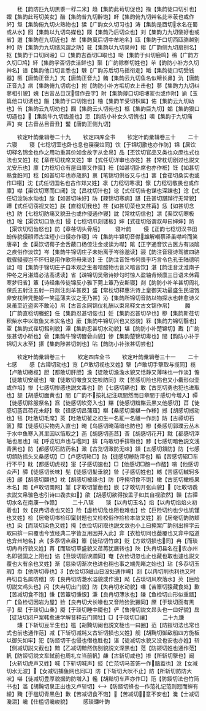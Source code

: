 <!-- { "loadSidebar": true } -->
　　秠【韵防匹九切黒黍一稃二米】趋【集韵此茍切促也】揄【集韵徒口切引也】娵【集韵此茍切美女】醅【集韵普九切醉饱】衃【集韵俯九切艸名芘芣荍也或作衃】炰【集韵俯九切火熟物也】猱【广韵女久切习也】涛【集韵是酉切水名在蜀或从水】囮【集韵以九切鸟媒也】陾【集韵乃后切众也】刘【集韵力九切懰好也或省】遒【集韵在九切近也】牟【集韵莫后切中牟地名】瓯【集韵于口切西瓯骆越别种】防【集韵力九切绪风谓之防】莸【集韵以九切臭艸】搊【广韵侧九切扇别名】抠【集韵于口切同殴】□【集韵吉酉切□取也】呦【集韵于纠切鹿鸣】鴀【广韵方久切□鸠】紑【集韵孚否切衣洁鲜也】棸【广韵除栁切姓也】芣【韵防小补方久切艸名】谙【集韵他口切言悉也】駷【广韵苏后切马摇衔走】缿【集韵徒口切受钱器】匦【唐韵正音九】宄【唐韵正音九】鲔【集韵云九切鱼名似鳣长鼻】氿【唐韵正音九】痞【集韵俯九切病也】拊【韵防小补方垢切衣上击也】蓼【集韵力九切纠蓼相引貌】媿【古音丛目汉借作丑字】附【集韵薄口切培塿冡也或作附】谕【玉篇他口切诱也】饇【集韵于口切饱也】柚【集韵羊受切枳属】佑【集韵云九切助也】侑【集韵云九切劝也】囿【集韵云乆切苑也】柩【集韵巨九切】姤【集韵狠口切遇也】【集韵牛九切齿差也】恧【韵防小补女久切愧也】噢【集韵于九切痛声】奭【古音丛目音丑】鼜【唐韵正侧九切】







　　钦定叶韵彚辑卷二十九
　　钦定四库全书
　　钦定叶韵彚辑卷三十
　　二十六寝
　　寝【七稔切室也卧也息也寑寑竝同】饮【于锦切歠也亦作防】锦【居饮切释名锦金也作之用功重其价如金故字从金帛】品【丕饮切官品又类也众庶也式也法也又姓】枕【章荏切枕席又姓】审【式任切详审也亦姓】甚【常枕切剧过也説文尤安乐也】廪【力稔切仓有屋曰廪又作禀】衽【如甚切卧席也亦作袵】饪【如甚切熟食餁同】稔【如甚切年也亦歳熟】禀【笔锦切供谷又与也】葚【食荏切桑实也或作□椹】沈【式任切国名也古作邥又姓】凛【力稔切寒凛】懔【力稔切敬畏也或作廪】噤【渠饮切寒而口闭】沈【昌枕切汁也】谂【式任切告也谋也深諌也】淰【式任切淰防水动也】腍【如甚切味好】防【疎锦切寒病】踸【丑甚切踸踔行无常貌】瞫【式任切窃视又姓】朕【直稔切我也】荏【如甚切菜也又荏苒】恁【如甚切念也】防【七稔切防痛又貌丑也或作侵通作寝】訦【常枕切信也】凚【渠饮切寒极也】唫【渠饮切口急也】锓【七稔切爪刻镂板】婶【式荏切俗谓叔母曰婶婶】防【渠饮切切齿怒也】防【章荏切头骨后】
　　寝叶韵
　　侵【正韵七稔切汉书田蚡传貌侵顔师古注短小曰侵亦作寝】吟【集韵牛锦切音僸雄解嘲蔡泽虽噤吟而笑唐举】金【渠饮切荀子金舌蔽口杨倞注金或读为噤】隂【正字通音饮古医方有淡隂之疾俗作淡饮】岑【集韵牛锦切庄子未始离于岑徐邈读】骎【韵注音寝诗驾彼四骆载骤骎骎岂不怀归是用作歌将母来谂】壬【韵注音饪书何畏乎巧言令色孔壬陆德明读】喑【集韵于锦切庄子自本观之生者喑醷物也音义喑音饮】湛【韵注音沈淮南子仲冬之月湛熺必洁髙诱读】省【疎锦切吴儆诗妙句时惊人盈轴肻倾廪三日语未休霜寒梦归省】簟【诗经集传徒锦反小雅下莞上簟乃安斯寝】剡【韵防小补羊甚切周礼保氏五射注五射一曰剡注剡羊甚反】盛【常枕切释惠洪诗上皇御天功最盛生民温饱非安枕醉凭艶姬一笑适薄夫议之无乃甚】沁【集韵所锦切音防以物探水也韩愈诗义泉虽至近盗索不敢沁】帛【古音余同锦仪礼酬以束帛释文古文锦作帛】
　　螣【广韵直稔切螣蛇】任【集韵忍甚切侫也】妊【集韵忍甚切孕也】槮【集韵斯荏切积柴水中以取鱼又木实名也】廞【集韵牛锦切兴也又怒貌】箖【集韵力锦切翳也】覃【集韵式荏切耜利貌】潭【集韵忍甚切水动貌】堪【韵防小补楚锦切】戡【广韵张甚切小斫也】碞【集韵牛锦切嶜碞山貌】惨【集韵楚锦切毒也】闇【韵防小补于锦切大水至】揕【集韵陟甚切刺也】呫【韵防小补张甚切尝也】




　　钦定叶韵彚辑卷三十
　　钦定四库全书
　　钦定叶韵彚辑卷三十一
　　二十七感
　　感【古禫切动也】览【卢敢切视也又姓】擥【卢敢切手擥取与揽同】榄【卢敢切橄榄】胆【都敢切肝胆】澹【徒敢切澹澹水貌又恬静又薄味也一作淡】憺【徒敢切安缓也】噉【徒敢切噉食又姓啖防同】坎【苦感切险也陷也又小罍形似壶或作埳】惨【七感切惨慼也説文毒也】防【七感切痛也】敢【古览切勇也犯也进取也】颔【胡感切面黄也】闇【广韵不按礼记注疏闇然而日章闇于感切今増入】禫【徒感切除服祭名】窞【徒感切坎旁入也】黮【徒感切黭黮云黒又他感切】蓞【徒感切菡蓞荷花未舒】歜【徂感切昌蒲葅】糂【桑感切羮糂一作糁】撼【胡感切撼动也】毯【吐敢切毛席】菼【吐敢切雈之初生一名薍一名鵻一作剡】防【古禫切石箧】贉【徒感切买物先入直也】晻【乌感切晻蔼暗也防也】槮【桑感切郭璞云丛木于水中鱼寒入其里因以箔取之】菡【胡感切菡蓞】莟【胡感切花开】黕【都感切滓垢也黑也】喊【呼览切声也与嚂同】揜【乌敢切手揜物也】黪【七感切暗色説文浅青黑也】防【都感切石防药名】澉【古览切澉防无味】顉【五感切顉防】防【七感切顉防摇头又桑感切】□【卢感切辂□】防【徒感切糁防滓也】轁【苦感切轺□车行不平】眈【都感切虎视】寁【子感切速也】□【他感切□醢一作醓】嗿【他感切众声】醰【徒感切长味】髧【徒感切髪垂貌】昝【子感切姓也】轗【苦感切輱轲多迍】顄【胡感切頥也】衴【胡感切被缘也】防【呼掩切食不饱】橄【古览切橄榄果木名】罱【卢敢切罱网】錾【才敢切錾凿也】嵌【才敢切开张山貌】【吐敢切毳衣説文帛骓色也引诗曰毳衣如】欿【胡感切欲得按孟子如其自视欿然】贑【古禫切水名在南康一作赣】
　　二十八琰
　　琰【以冉切玉名】焰【以冉切焰焰火初着也】敛【良冉切收也又姓】险【虚检切危也阻也难也】俭【巨险切约也少也饥馑也又姓】检【居奄切书检印窠封题也又检校俗作捡检本敛又姓】脸【居奄切韵防颊也】染【而琰切染色又姓】掩【衣俭切闭取也説文敛也小上曰掩案广韵别出揜字云取曰揜一曰覆也今攷经典二字皆互用因并入此】弇【衣检切同也葢覆也又弇中隘道也弇州地名】点【多忝切点昼】簟【徒玷切竹席】贬【方敛切损也同】冉【而琰切冉冉行貌又姓】苒【而琰切草盛貌又荏苒犹展转也】陜【失冉切县名在农亦州名即虢国之上阳也】谄【丑琰切謟谀讇同】奄【衣俭切忽也止也藏也取也遽也説文覆也大有余也又姓】渐【慈染切渐次也进也稍也事之端先睹之始也】玷【多忝切玉瑕】忝【他防切辱也】【衣俭切嵫山日没处通作崦】剡【以冉切削也利也又时冉切县名属防稽】防【良冉切防灔水溢貌或作澰】飐【占琰切风吹落水】芡【巨险切説文鸡头也】闪【失冉切出门貌】防【失冉切水动貌】嗛【苦簟切猿藏食处】歉【苦减切食不饱】慊【苦簟切慊恨】溓【良冉切薄氷也】隒【鱼检切山形似重甑】广【鱼检切因岩为屋】猃【良冉切犬长喙也又音险猃狁玁同】黡【于琰切面有黒子】檿【于琰切山桑】魇【于琰切睡中魇也】俨【鲁掩切説文昻头也一曰好貌】扂【徒玷切闭户案韩愈进学解音释云门闗牡】□【于琰切□禳】
　　二十九豏
　　豏【下斩切豆半生也】槛【胡黤切阑也説文栊也一曰圈】范【防鋄切法也常也式也前也通作范】减【下斩切减耗又古斩切损也又姓】舰【胡黤切御敌船四方施板以御矢如牢】犯【防鋄切干也侵也僣也胜也】湛【徒减切水貌又没也安也亦姓】斩【侧减切説文截也】黯【乙减切黯然伤别貌説文深黒也】范【防鋄切姓也通作范】軓【防鋄切説文车轼前也周礼立当前軓】鹻【古斩切咸也】掺【所斩切擥也】阚【火斩切虎声又姓】喊【下斩切喊声】鋄【亡范切马首饰一作脑葢也】淰【女减切水无波】【女减切捕鱼网也同□】防【下斩切大吠不止】防【所斩切防防大吠】啿【徒减切豊厚貌据韵防増入】轞【胡黯切车声亦作□】笵【防鋄切法也竹简书也】滥【胡黤切泉正出也又卢斩切】【防鋄切蜂也一作范礼记范则冠而蝉有緌】黤【于槛切青黒色】歉【苦减切食不饱】【苦减切意不安也】瀺【士减切瀺灂】巉【仕槛切巉峻貌】
　　感琰豏叶韵
